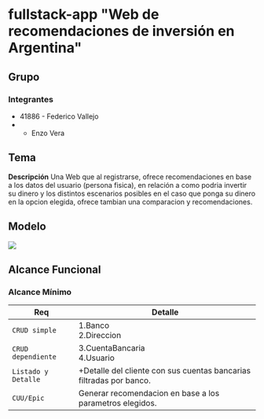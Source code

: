 # fullstack-app "Web de recomendaciones de inversión en Argentina"
## Grupo
### Integrantes 
+ 41886 - Federico Vallejo
+ - Enzo Vera

## Tema
**Descripción**
Una Web que al registrarse, ofrece recomendaciones en base a los datos del usuario (persona fisica), en relación a como podria invertir su dinero y los distintos escenarios posibles en el caso que ponga su dinero en la opcion elegida, ofrece tambian una comparacion y recomendaciones.

## Modelo
[![](https://mermaid.ink/img/pako:eNp9ks9OwzAMxl8lygnE-gIVl7EJxIHLJm69eIk3IlIHOQ7SNPrupH-mdWshh6r1z5_72c5Jm2BRl7ooiorEicdSbdCEGsmCDawsKkffyNEFwlhRl2g8xLh2cGCoK1L59M_3mIBdUI8_RaHWjtGYLJthq4Qk8ARkcgz6hPZrXjoic8Jz5VI9OBKVIvKrnaCtsKOD2juOQlDjXwm5tX851uD8FczsBeU5eb8Ggbv7GfiWh3c8k256lx5PfbQ9nX-wljHGcwtdfPj3gKaAUr1DnsaNk-MoOthc9mXOfpqxresB33rbAX0ujQmJ5Mrfsw_QUp91OLWxSsxIZmSluB1KM75HvZVu7XMO5kZzWdnIUBZg7nQDMrBGL3SNnFdo86XvaldaPjBrdZlfLe4heal0RW0qJAnbIxldCidc6PRlc6nh4utyDz5i8wvwAQb1?type=png)](https://mermaid.live/edit#pako:eNp9ks9OwzAMxl8lygnE-gIVl7EJxIHLJm69eIk3IlIHOQ7SNPrupH-mdWshh6r1z5_72c5Jm2BRl7ooiorEicdSbdCEGsmCDawsKkffyNEFwlhRl2g8xLh2cGCoK1L59M_3mIBdUI8_RaHWjtGYLJthq4Qk8ARkcgz6hPZrXjoic8Jz5VI9OBKVIvKrnaCtsKOD2juOQlDjXwm5tX851uD8FczsBeU5eb8Ggbv7GfiWh3c8k256lx5PfbQ9nX-wljHGcwtdfPj3gKaAUr1DnsaNk-MoOthc9mXOfpqxresB33rbAX0ujQmJ5Mrfsw_QUp91OLWxSsxIZmSluB1KM75HvZVu7XMO5kZzWdnIUBZg7nQDMrBGL3SNnFdo86XvaldaPjBrdZlfLe4heal0RW0qJAnbIxldCidc6PRlc6nh4utyDz5i8wvwAQb1)

## Alcance Funcional
### Alcance Mínimo

| Req  | Detalle |
| ------------- | ------------- |
| `CRUD simple`  | 1.Banco <br> 2.Direccion  |
| `CRUD dependiente`  | 3.CuentaBancaria <br> 4.Usuario |
| `Listado y Detalle`  | +Detalle del cliente con sus cuentas bancarias filtradas por banco. |
| `CUU/Epic`  | Generar recomendacion en base a los parametros elegidos. |

